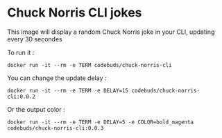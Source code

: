# Chuck Norris CLI jokes

This image will display a random Chuck Norris joke in your CLI, updating every 30 secondes

To run it : 

```shell
docker run -it --rm -e TERM codebuds/chuck-norris-cli 
```

You can change the update delay : 

```shell
docker run -it --rm -e TERM -e DELAY=15 codebuds/chuck-norris-cli:0.0.2 
```

Or the output color :

```shell
docker run -it --rm -e TERM -e DELAY=5 -e COLOR=bold_magenta codebuds/chuck-norris-cli:0.0.3
```
